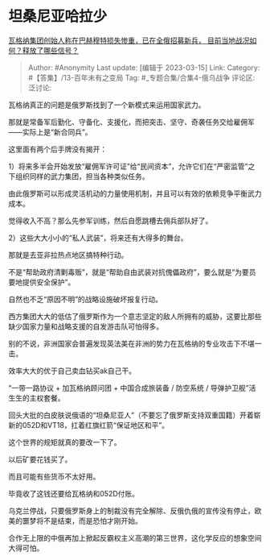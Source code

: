 # 坦桑尼亚哈拉少
[瓦格纳集团创始人称在巴赫穆特损失惨重，已在全俄招募新兵， 目前当地战况如何？释放了哪些信号？](https://www.zhihu.com/question/589190140/answer/2937329057)

> Author: #Anonymity
> Last update: [编辑于 2023-03-15]
> Link:
> Category: #【答集】/13-百年未有之变局
> Tag: #_专题合集/合集4-俄乌战争
> 评论区:
> 泛讨论:

瓦格纳真正的问题是俄罗斯找到了一个新模式来运用国家武力。

那就是常备军后勤化、守备化、支援化，而把突击、坚守、奇袭任务交给雇佣军——实际上是“新合同兵”。

这里面有两个后手牌没有揭开：

1）将来多半会开始发放“雇佣军许可证”给“民间资本”，允许它们在“严密监管”之下组织同样的武力集团，担当各种类似任务。

由此俄罗斯可以形成灵活机动的力量使用机制，并且可以有效的依赖竞争平衡武力成本。

觉得收入不高？那么先参军训练，然后自愿跳槽去佣兵部队好了。

2）这些大大小小的“私人武装”，将来还有大得多的舞台。

那就是去亚非拉热点地区搞特种行动。

不是“帮助政府清剿毒贩”，就是“帮助自由武装对抗傀儡政府”，要么就是“为要员要地提供安全保护”。

自然也不乏“原因不明”的战略设施破坏报复行动。

西方集团大大的低估了俄罗斯作为一个意志坚定的敌人所拥有的威胁，这要比那些缺少国家力量和战略支援的自发游击队可怕得多。

别的不说，非洲国家会普遍发现英法美在非洲的势力在瓦格纳的专业攻击下不堪一击。

效率大大的优于自己卖血钻买ak自己干。

“一带一路协议 + 加瓦格纳顾问团 + 中国合成旅装备 / 防空系统 / 导弹护卫舰”活生生的主权套餐。

回头大批的白皮肤说俄语的“坦桑尼亚人”（不要忘了俄罗斯支持双重国籍）开着崭新的052D和VT18，扛着红旗红箭“保证地区和平”。

这个世界的规矩就真的要改一下了。

以后矿要花钱买了。

而且可能有些货币不太好用。

毕竟收了这钱还要给瓦格纳和052D付账。

乌克兰停战，只要俄罗斯身上的制裁没有完全解除、反俄仇俄的宣传没有停止，欧美的噩梦将不是结束，而是恐怕才刚开始。

合作无上限的中俄再加上掀起反霸权主义高潮的第三世界，这化学反应的想象空间大得可怕。
